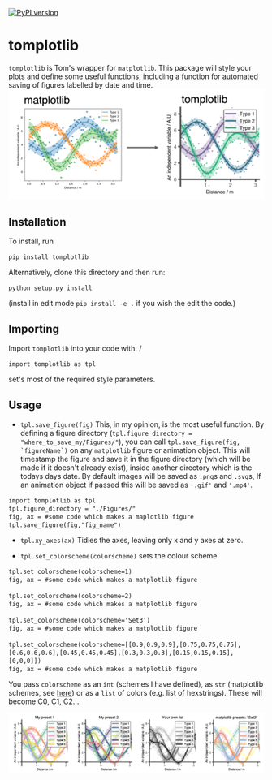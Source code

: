 [![PyPI version](https://badge.fury.io/py/tomplotlib.svg)](https://badge.fury.io/py/tomplotlib)


# tomplotlib

`tomplotlib` is Tom's wrapper for `matplotlib`. 
This package will style your plots and define some useful functions, including a function for automated saving of figures labelled by date and time. 
<img src="./figs/tomplotlib.png" width="600">

## Installation
To install, run
```
pip install tomplotlib
```
Alternatively, clone this directory and then run:
```
python setup.py install
```
(install in edit mode `pip install -e .` if you wish the edit the code.)

## Importing 
Import ```tomplotlib``` into your code with: /
```
import tomplotlib as tpl 
```
set's most of the required style parameters. 

## Usage

* ```tpl.save_figure(fig)```
This, in my opinion, is the most useful function. By defining a figure directory (```tpl.figure_directory = "where_to_save_my/Figures/"```), you can call ```tpl.save_figure(fig, `figureName`)``` on any `matplotlib` figure or animation object. This will timestamp the figure and save it in the figure directory (which will be made if it doesn't already exist), inside another directory which is the todays days date. By default images will be saved as `.png`s and `.svg`s, If an animation object if passed this will be saved as `'.gif'` and `'.mp4'`. 

```
import tomplotlib as tpl 
tpl.figure_directory = "./Figures/"
fig, ax = #some code which makes a maplotlib figure
tpl.save_figure(fig,"fig_name")
```






* ```tpl.xy_axes(ax)``` 
Tidies the axes, leaving only x and y axes at zero. 


* ```tpl.set_colorscheme(colorscheme)``` sets the colour scheme
```
tpl.set_colorscheme(colorscheme=1)
fig, ax = #some code which makes a matplotlib figure

tpl.set_colorscheme(colorscheme=2)
fig, ax = #some code which makes a matplotlib figure

tpl.set_colorscheme(colorscheme='Set3')
fig, ax = #some code which makes a matplotlib figure

tpl.set_colorscheme(colorscheme=[[0.9,0.9,0.9],[0.75,0.75,0.75],[0.6,0.6,0.6],[0.45,0.45,0.45],[0.3,0.3,0.3],[0.15,0.15,0.15],[0,0,0]])
fig, ax = #some code which makes a matplotlib figure
```
You pass ```colorscheme``` as an ```int``` (schemes I have defined), as ```str``` (matplotlib schemes, see [here](https://matplotlib.org/stable/tutorials/colors/colormaps.html)) or as a ```list``` of colors (e.g. list of hexstrings). These will become C0, C1, C2...

<img src="./figs/colorschemes.png">


